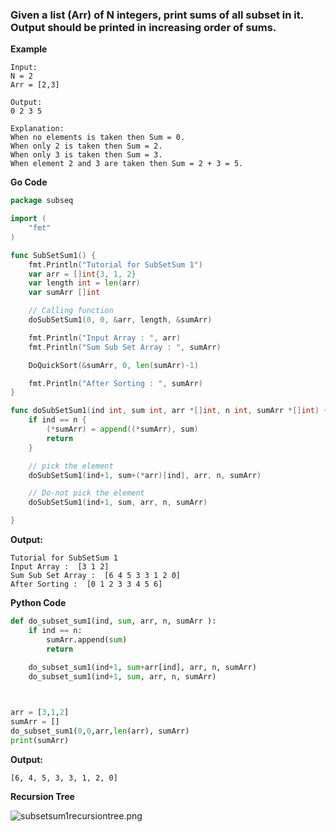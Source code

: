 ### Given a list (Arr) of N integers, print sums of all subset in it. Output should be printed in increasing order of sums.

**Example**
```
Input:
N = 2
Arr = [2,3]

Output:
0 2 3 5

Explanation:
When no elements is taken then Sum = 0.
When only 2 is taken then Sum = 2.
When only 3 is taken then Sum = 3.
When element 2 and 3 are taken then Sum = 2 + 3 = 5.

```

**Go Code**
```go
package subseq

import (
	"fmt"
)

func SubSetSum1() {
	fmt.Println("Tutorial for SubSetSum 1")
	var arr = []int{3, 1, 2}
	var length int = len(arr)
	var sumArr []int

	// Calling function
	doSubSetSum1(0, 0, &arr, length, &sumArr)

	fmt.Println("Input Array : ", arr)
	fmt.Println("Sum Sub Set Array : ", sumArr)

	DoQuickSort(&sumArr, 0, len(sumArr)-1)

	fmt.Println("After Sorting : ", sumArr)
}

func doSubSetSum1(ind int, sum int, arr *[]int, n int, sumArr *[]int) {
	if ind == n {
		(*sumArr) = append((*sumArr), sum)
		return
	}

	// pick the element
	doSubSetSum1(ind+1, sum+(*arr)[ind], arr, n, sumArr)

	// Do-not pick the element
	doSubSetSum1(ind+1, sum, arr, n, sumArr)

}
```

**Output:**
```
Tutorial for SubSetSum 1
Input Array :  [3 1 2]
Sum Sub Set Array :  [6 4 5 3 3 1 2 0]
After Sorting :  [0 1 2 3 3 4 5 6]
```

**Python Code**
```Python
def do_subset_sum1(ind, sum, arr, n, sumArr ):
    if ind == n:
        sumArr.append(sum)
        return
    
    do_subset_sum1(ind+1, sum+arr[ind], arr, n, sumArr)
    do_subset_sum1(ind+1, sum, arr, n, sumArr)



arr = [3,1,2]
sumArr = []
do_subset_sum1(0,0,arr,len(arr), sumArr)
print(sumArr)
```

**Output:**
```
[6, 4, 5, 3, 3, 1, 2, 0]
```

**Recursion Tree**

![subsetsum1recursiontree.png](subsetsum1recursionstree.png)
